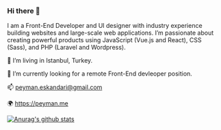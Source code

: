 ### Hi there 👋

I am a Front-End Developer and UI designer with industry experience building websites and large-scale web applications. I’m passionate about creating powerful products using JavaScript (Vue.js and React), CSS (Sass), and PHP (Laravel and Wordpress).

🏡  I’m living in Istanbul, Turkey.

🔭  I’m currently looking for a remote Front-End devleoper position.

📫  peyman.eskandari@gmail.com

🌍  https://peyman.me


[![Anurag's github stats](https://github-readme-stats.vercel.app/api?username=p3yman&theme=prussian&show_icons=true&count_private=true)](https://github.com/p3yman)

<!--
**p3yman/p3yman** is a ✨ _special_ ✨ repository because its `README.md` (this file) appears on your GitHub profile.

Here are some ideas to get you started:

- 🔭 I’m currently working on ...
- 🌱 I’m currently learning ...
- 👯 I’m looking to collaborate on ...
- 🤔 I’m looking for help with ...
- 💬 Ask me about ...
- 📫 How to reach me: ...
- 😄 Pronouns: ...
- ⚡ Fun fact: ...
-->
